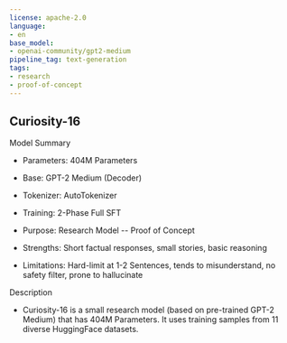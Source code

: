```yaml
---
license: apache-2.0
language:
- en
base_model:
- openai-community/gpt2-medium
pipeline_tag: text-generation
tags:
- research
- proof-of-concept
---
```

## Curiosity-16

Model Summary

- Parameters: 404M Parameters

- Base: GPT-2 Medium (Decoder)

- Tokenizer: AutoTokenizer

- Training: 2-Phase Full SFT

- Purpose: Research Model -- Proof of Concept

- Strengths: Short factual responses, small stories, basic reasoning

- Limitations: Hard-limit at 1-2 Sentences, tends to misunderstand, no safety filter, prone to hallucinate

Description
- Curiosity-16 is a small research model (based on pre-trained GPT-2 Medium) that has 404M Parameters. It uses training samples from 11 diverse HuggingFace datasets.